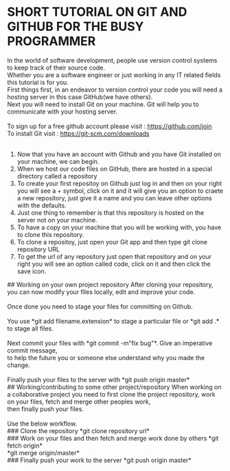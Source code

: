 # SHORT TUTORIAL ON GIT AND GITHUB FOR THE BUSY PROGRAMMER
In the world of software development, people use version control systems to keep track of their source code.<br>
Whether you are a software engineer or just working in any IT related fields this tutorial is for you.<br>
First things first, in an endeavor to version control your code you will need a hosting server in this case GitHub(we have others).<br>
Next you will need to install Git on your machine. Git will help you to communicate with your hosting server.<br>
<br>
To sign up for a free github account please visit : https://github.com/join <br>
To install Git visit : https://git-scm.com/downloads <br><br>
<ol>
<li>Now that you have an account with Github and you have Git installed on your machine, we can begin.</li>
<li>When we host our code files on GitHub, there are hosted in a special directory called a repository</li>
<li>To create your first repositoy on Github just log in and then on your right you will see a + symbol,
 click on it and it will give you an option to craete a new repository, just give it a name and you can leave other options with the defaults.</li>
 <li>Just one thing to remember is that this repository is hosted on the server not on your machine.</li>
 <li>To have a copy on your machine that you will be working with, you have to clone this repository.</li>
 <li>To clone a repositoy, just open your Git app and then type git clone repository URL </li>
 <li>To get the url of any repository just open that repository and on your right you will see an option called code,
 click on it and then click the save icon.</li>
 </ol>
 ## Working on your own project repository
 After cloning your repository, you can now modify your files locally, edit and improve your code.<br><br>
 Once done you need to stage your files for committing on Github.<br><br>
 You use *git add filename.extension* to stage a particular file or *git add .* to stage all files.<br><br>
 Next commit your files with *git commit -m"fix bug"*. Give an imperative commit message,<br>
 to help the future you or someone else understand why you made the change.<br><br>
 Finally push your files to the server with *git push origin master* <br>
 ## Working/contributing to some other project/repository
 When working on a collaborative project you need to first clone the project repository, work on your files, fetch and merge other peoples work, <br> then finally push your files.<br><br>
 Use the below workflow.<br>
 ### Clone the repository
 *git clone repository url* <br>
 ### Work on your files and then fetch and merge work done by others
 *git fetch origin*<br>
 *git merge origin/master*<br>
 ### Finally push your work to the server
 *git push origin master*







